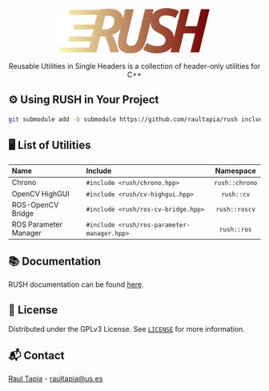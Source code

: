 <!--
\cond INTERNAL
-->
<div align="center" style="margin-bottom: 10px;">
<a href="https://github.com/raultapia/rush">
<img src="https://github.com/raultapia/rush/blob/main/docs/rush.png?raw=true" alt="rush">
</a>
</div>
<p align="center">
Reusable Utilities in Single Headers is a collection of header-only utilities for C++
</p>
<!--
\endcond
-->

## ⚙️ Using RUSH in Your Project
```bash
git submodule add -b submodule https://github.com/raultapia/rush include/rush
```

## 🖥️ List of Utilities
|Name|Include|Namespace|
|:-|:-|:-:|
|Chrono|`#include <rush/chrono.hpp>`|`rush::chrono`|
|OpenCV HighGUI|`#include <rush/cv-highgui.hpp>`|`rush::cv`|
|ROS-OpenCV Bridge|`#include <rush/ros-cv-bridge.hpp>`|`rush::roscv`|
|ROS Parameter Manager|`#include <rush/ros-parameter-manager.hpp>`|`rush::ros`|

## 📚 Documentation
RUSH documentation can be found [here](https://raultapia.github.io/rush).

## 📝 License

Distributed under the GPLv3 License. See [`LICENSE`](https://github.com/raultapia/rush/tree/main/LICENSE) for more information.

## 📬 Contact

[Raul Tapia](https://raultapia.com) - raultapia@us.es
